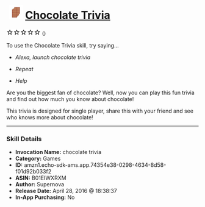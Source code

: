 # &nbsp;<img src="skill_icon" alt="Chocolate Trivia icon" width="36"> [Chocolate Trivia](http://alexa.amazon.com/#skills/amzn1.echo-sdk-ams.app.74354e38-0298-4634-8d58-f01d92b033f2)
![0 stars](../../images/ic_star_border_black_18dp_1x.png)![0 stars](../../images/ic_star_border_black_18dp_1x.png)![0 stars](../../images/ic_star_border_black_18dp_1x.png)![0 stars](../../images/ic_star_border_black_18dp_1x.png)![0 stars](../../images/ic_star_border_black_18dp_1x.png) 0

To use the Chocolate Trivia skill, try saying...

* *Alexa, launch chocolate trivia*

* *Repeat*

* *Help*

Are you the biggest fan of chocolate? Well, now you can play this fun trivia and find out how much you know about chocolate! 

This trivia is designed for single player, share this with your friend and see who knows more about chocolate!

***

### Skill Details

* **Invocation Name:** chocolate trivia
* **Category:** Games
* **ID:** amzn1.echo-sdk-ams.app.74354e38-0298-4634-8d58-f01d92b033f2
* **ASIN:** B01EIWXRXM
* **Author:** Supernova
* **Release Date:** April 28, 2016 @ 18:38:37
* **In-App Purchasing:** No
